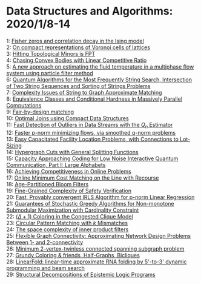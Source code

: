 # Data Structures and Algorithms: 2020/1/8-14  
1: [Fisher zeros and correlation decay in the Ising model](https://doi.org/10.48550/arXiv.1807.06577)  
2: [On compact representations of Voronoi cells of lattices](https://doi.org/10.48550/arXiv.1811.08532)  
3: [Hitting Topological Minors is FPT](https://doi.org/10.48550/arXiv.1904.02944)  
4: [Chasing Convex Bodies with Linear Competitive Ratio](https://doi.org/10.48550/arXiv.1905.11877)  
5: [A new approach on estimating the fluid temperature in a multiphase flow  system using particle filter method](https://doi.org/10.48550/arXiv.2001.01803)  
6: [Quantum Algorithms for the Most Frequently String Search, Intersection  of Two String Sequences and Sorting of Strings Problems](https://doi.org/10.48550/arXiv.2001.01914)  
7: [Complexity Issues of String to Graph Approximate Matching](https://doi.org/10.48550/arXiv.2001.01961)  
8: [Equivalence Classes and Conditional Hardness in Massively Parallel  Computations](https://doi.org/10.48550/arXiv.2001.02191)  
9: [Fair-by-design matching](https://doi.org/10.48550/arXiv.1802.02562)  
10: [Optimal Joins using Compact Data Structures](https://doi.org/10.48550/arXiv.1908.01812)  
11: [Fast Detection of Outliers in Data Streams with the $Q_n$ Estimator](https://doi.org/10.48550/arXiv.1910.02459)  
12: [Faster p-norm minimizing flows, via smoothed q-norm problems](https://doi.org/10.48550/arXiv.1910.10571)  
13: [Easy Capacitated Facility Location Problems, with Connections to  Lot-Sizing](https://doi.org/10.48550/arXiv.2001.02727)  
14: [Hypergraph Cuts with General Splitting Functions](https://doi.org/10.48550/arXiv.2001.02817)  
15: [Capacity Approaching Coding for Low Noise Interactive Quantum  Communication, Part I: Large Alphabets](https://doi.org/10.48550/arXiv.2001.02818)  
16: [Achieving Competitiveness in Online Problems](https://doi.org/10.48550/arXiv.2001.03015)  
17: [Online Minimum Cost Matching on the Line with Recourse](https://doi.org/10.48550/arXiv.2001.03107)  
18: [Age-Partitioned Bloom Filters](https://doi.org/10.48550/arXiv.2001.03147)  
19: [Fine-Grained Complexity of Safety Verification](https://doi.org/10.48550/arXiv.1802.05559)  
20: [Fast, Provably convergent IRLS Algorithm for p-norm Linear Regression](https://doi.org/10.48550/arXiv.1907.07167)  
21: [Guarantees of Stochastic Greedy Algorithms for Non-monotone Submodular  Maximization with Cardinality Constraint](https://doi.org/10.48550/arXiv.1908.06242)  
22: [$(\Delta+1)$ Coloring in the Congested Clique Model](https://doi.org/10.48550/arXiv.1805.02457)  
23: [Circular Pattern Matching with $k$ Mismatches](https://doi.org/10.48550/arXiv.1907.01815)  
24: [The space complexity of inner product filters](https://doi.org/10.48550/arXiv.1909.10766)  
25: [Flexible Graph Connectivity: Approximating Network Design Problems  Between 1- and 2-connectivity](https://doi.org/10.48550/arXiv.1910.13297)  
26: [Minimum $2$-vertex-twinless connected spanning subgraph problem](https://doi.org/10.48550/arXiv.2001.03788)  
27: [Grundy Coloring & friends, Half-Graphs, Bicliques](https://doi.org/10.48550/arXiv.2001.03794)  
28: [LinearFold: linear-time approximate RNA folding by 5'-to-3' dynamic  programming and beam search](https://doi.org/10.48550/arXiv.2001.04020)  
29: [Structural Decompositions of Epistemic Logic Programs](https://doi.org/10.48550/arXiv.2001.04219)  